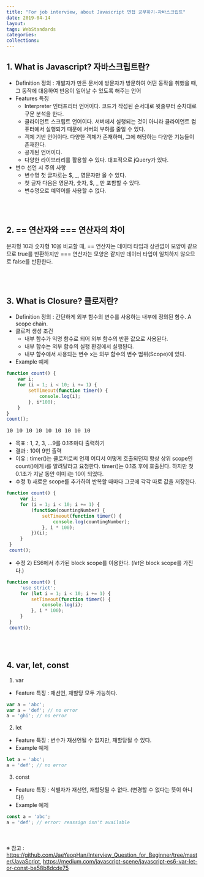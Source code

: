 ```yaml
---
title: "For job interview, about Javascript 면접 공부하기-자바스크립트"
date: 2019-04-14
layout:
tags: WebStandards
categories: 
collections:
---
```



## 1. What is Javascript? 자바스크립트란?
- Definition 정의 : 개발자가 만든 문서에 방문자가 방문하여 어떤 동작을 취했을 때, 그 동작에 대응하여 반응이 일어날 수 있도록 해주는 언어
- Features 특징
  - Interpreter 인터프리터 언어이다. 코드가 작성된 순서대로 윗줄부터 순차대로 구문 분석을 한다.
  - 클라이언트 스크립트 언어이다. 서버에서 실행되는 것이 아니라 클라이언트 컴퓨터에서 실행되기 때문에 서버의 부하를 줄일 수 있다. 
  - 객체 기반 언어이다. 다양한 객체가 존재하며, 그에 해당하는 다양한 기능들이 존재한다.
  - 공개된 언어이다.
  - 다양한 라이브러리를 활용할 수 있다. 대표적으로 jQuery가 있다.
- 변수 선언 시 주의 사항
  - 변수명 첫 글자로는 $, _, 영문자만 올 수 있다.
  - 첫 글자 다음은 영문자, 숫자, $, _ 만 포함할 수 있다.
  - 변수명으로 예약어를 사용할 수 없다.

<br><br>
## 2. == 연산자와 === 연산자의 차이
문자형 10과 숫자형 10을 비교할 때, == 연산자는 데이터 타입과 상관없이 모양이 같으므로 true를 반환하지만 === 연산자는 모양은 같지만 데이터 타입이 일치하지 않으므로 false를 반환한다.

<br><br>
## 3. What is Closure? 클로저란?
- Definition 정의 : 간단하게 외부 함수의 변수를 사용하는 내부에 정의된 함수. A scope chain.
- 클로저 생성 조건
  - 내부 함수가 익명 함수로 되어 외부 함수의 반환 값으로 사용된다.
  - 내부 함수는 외부 함수의 실행 환경에서 실행된다.
  - 내부 함수에서 사용되는 변수 x는 외부 함수의 변수 범위(Scope)에 있다.
- Example 예제
```javascript
function count() {
    var i;
    for (i = 1; i < 10; i += 1) {
        setTimeout(function timer() {
            console.log(i);
        }, i*100);
    }
}
count();
```
<pre>
10 10 10 10 10 10 10 10 10
</pre>

  - 목표 : 1, 2, 3, ...9를 0.1초마다 출력하기 <br>
  - 결과 : 10이 9번 출력<br>
  - 이유 : timer()는 클로저로써 언제 어디서 어떻게 호출되던지 항상 상위 scope인 count()에게 i를 알려달라고 요청한다. timer()는 0.1초 후에 호출된다. 하지만 첫 0.1초가 지날 동안 이미 i는 10이 되었다. 
  - 수정 1) 새로운 scope를 추가하여 반복할 때마다 그곳에 각각 따로 값을 저장한다.

```javascript
function count() {
     var i;
     for (i = 1; i < 10; i += 1) {
         (function(countingNumber) {
             setTimeout(function timer() {
                 console.log(countingNumber);
             }, i * 100);
         })(i);
     }
 }
 count();
```
  - 수정 2) ES6에서 추가된 block scope를 이용한다. (<i>let</i>은 block scope를 가진다.)
```javascript
function count() {
     'use strict';
     for (let i = 1; i < 10; i += 1) {
         setTimeout(function timer() {
             console.log(i);
         }, i * 100);
     }
 }
 count();
```
<br><br>
## 4. var, let, const
1. var
- Feature 특징 : 재선언, 재할당 모두 가능하다.
```javascript
var a = 'abc';
var a = 'def'; // no error
a = 'ghi'; // no error
```
2. let
- Feature 특징 : 변수가 재선언될 수 없지만, 재할당될 수 있다.
- Example 예제
```javascript
let a = 'abc';
a = 'def'; // no error
```
3. const
- Feature 특징 : 식별자가 재선언, 재할당될 수 없다. (변경할 수 없다는 뜻이 아니다!)
- Example 예제
```javascript
const a = 'abc';
a = 'def'; // error: reassign isn't available
```


<br><br>
※ 참고 : https://github.com/JaeYeopHan/Interview_Question_for_Beginner/tree/master/JavaScript, https://medium.com/javascript-scene/javascript-es6-var-let-or-const-ba58b8dcde75
